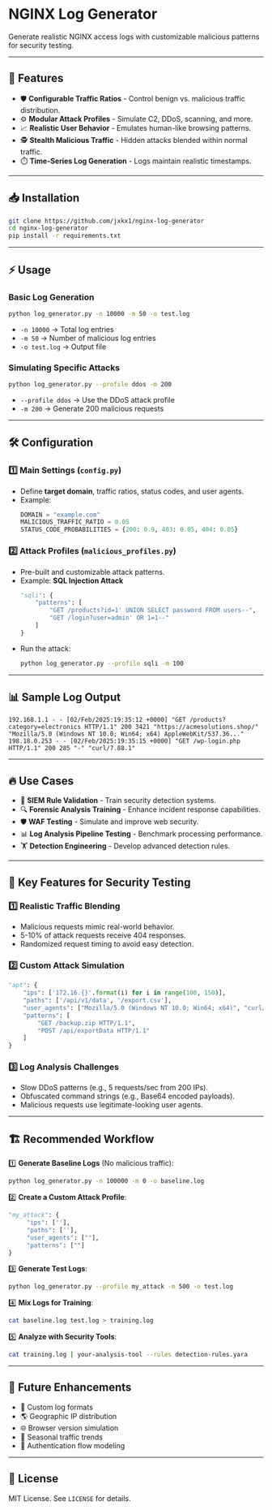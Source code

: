 # NGINX Log Generator

Generate realistic NGINX access logs with customizable malicious patterns for security testing.

---

## 🚀 Features

- 🛡️ **Configurable Traffic Ratios** - Control benign vs. malicious traffic distribution.
- ⚙️ **Modular Attack Profiles** - Simulate C2, DDoS, scanning, and more.
- 📈 **Realistic User Behavior** - Emulates human-like browsing patterns.
- 🕵️ **Stealth Malicious Traffic** - Hidden attacks blended within normal traffic.
- ⏱️ **Time-Series Log Generation** - Logs maintain realistic timestamps.

---

## 📥 Installation

```bash
git clone https://github.com/jxkx1/nginx-log-generator
cd nginx-log-generator
pip install -r requirements.txt
```

---

## ⚡ Usage

### Basic Log Generation
```bash
python log_generator.py -n 10000 -m 50 -o test.log
```
- `-n 10000` → Total log entries
- `-m 50` → Number of malicious log entries
- `-o test.log` → Output file

### Simulating Specific Attacks
```bash
python log_generator.py --profile ddos -m 200
```
- `--profile ddos` → Use the DDoS attack profile
- `-m 200` → Generate 200 malicious requests

---

## 🛠️ Configuration

### 1️⃣ **Main Settings (`config.py`)**
- Define **target domain**, traffic ratios, status codes, and user agents.
- Example:
  ```python
  DOMAIN = "example.com"
  MALICIOUS_TRAFFIC_RATIO = 0.05
  STATUS_CODE_PROBABILITIES = {200: 0.9, 403: 0.05, 404: 0.05}
  ```

### 2️⃣ **Attack Profiles (`malicious_profiles.py`)**
- Pre-built and customizable attack patterns.
- Example: **SQL Injection Attack**
  ```python
  "sqli": {
      "patterns": [
          "GET /products?id=1' UNION SELECT password FROM users--",
          "GET /login?user=admin' OR 1=1--"
      ]
  }
  ```
- Run the attack:
  ```bash
  python log_generator.py --profile sqli -m 100
  ```

---

## 📊 Sample Log Output

```
192.168.1.1 - - [02/Feb/2025:19:35:12 +0000] "GET /products?category=electronics HTTP/1.1" 200 3421 "https://acmesolutions.shop/" "Mozilla/5.0 (Windows NT 10.0; Win64; x64) AppleWebKit/537.36..."
198.18.0.253 - - [02/Feb/2025:19:35:15 +0000] "GET /wp-login.php HTTP/1.1" 200 285 "-" "curl/7.88.1"
```

---

## 🔥 Use Cases

- 🚨 **SIEM Rule Validation** - Train security detection systems.
- 🔍 **Forensic Analysis Training** - Enhance incident response capabilities.
- 🛡️ **WAF Testing** - Simulate and improve web security.
- 📊 **Log Analysis Pipeline Testing** - Benchmark processing performance.
- 🏋️ **Detection Engineering** - Develop advanced detection rules.

---

## 🔑 Key Features for Security Testing

### 1️⃣ **Realistic Traffic Blending**
- Malicious requests mimic real-world behavior.
- 5-10% of attack requests receive 404 responses.
- Randomized request timing to avoid easy detection.

### 2️⃣ **Custom Attack Simulation**
```python
"apt": {
    "ips": ['172.16.{}'.format(i) for i in range(100, 150)],
    "paths": ['/api/v1/data', '/export.csv'],
    "user_agents": ["Mozilla/5.0 (Windows NT 10.0; Win64; x64)", "curl/7.79.1"],
    "patterns": [
        "GET /backup.zip HTTP/1.1",
        "POST /api/exportData HTTP/1.1"
    ]
}
```

### 3️⃣ **Log Analysis Challenges**
- Slow DDoS patterns (e.g., 5 requests/sec from 200 IPs).
- Obfuscated command strings (e.g., Base64 encoded payloads).
- Malicious requests use legitimate-looking user agents.

---

## 🏗️ Recommended Workflow

1️⃣ **Generate Baseline Logs** (No malicious traffic):
```bash
python log_generator.py -n 100000 -m 0 -o baseline.log
```

2️⃣ **Create a Custom Attack Profile**:
```python
"my_attack": {
     "ips": [''],
     "paths": [''],
     "user_agents": [""],
     "patterns": [""]
}
```

3️⃣ **Generate Test Logs**:
```bash
python log_generator.py --profile my_attack -m 500 -o test.log
```

4️⃣ **Mix Logs for Training**:
```bash
cat baseline.log test.log > training.log
```

5️⃣ **Analyze with Security Tools**:
```bash
cat training.log | your-analysis-tool --rules detection-rules.yara
```

---

## 📌 Future Enhancements
- 📍 Custom log formats
- 🌎 Geographic IP distribution
- 🌐 Browser version simulation
- 📅 Seasonal traffic trends
- 🔐 Authentication flow modeling

---

## 📜 License
MIT License. See `LICENSE` for details.

